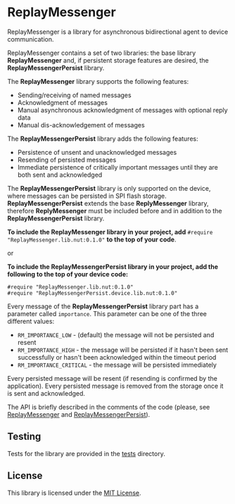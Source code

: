 # ReplayMessenger #

ReplayMessenger is a library for asynchronous bidirectional agent to device communication.

ReplayMessenger contains a set of two libraries: the base library **ReplayMessenger** and, if persistent storage features are desired, the **ReplayMessengerPersist** library. 

The **ReplayMessenger** library supports the following features:
- Sending/receiving of named messages
- Acknowledgment of messages
- Manual asynchronous acknowledgment of messages with optional reply data
- Manual dis-acknowledgement of messages

The **ReplayMessengerPersist** library adds the following features:
- Persistence of unsent and unacknowledged messages  
- Resending of persisted messages
- Immediate persistence of critically important messages until they are both sent and acknowledged

The **ReplayMessengerPersist** library is only supported on the device, where messages can be persisted in SPI flash storage. **ReplayMessengerPersist** extends the base **ReplyMessenger** library, therefore **ReplyMessenger** must be included before and in addition to the **ReplayMessengerPersist** library. 

**To include the ReplayMessenger library in your project, add** `#require "ReplayMessenger.lib.nut:0.1.0"` **to the top of your code**.

or 

**To include the ReplayMessengerPersist library in your project, add the following to the top of your device code:** 

```
#require "ReplayMessenger.lib.nut:0.1.0"
#require "ReplayMessengerPersist.device.lib.nut:0.1.0"
``` 

Every message of the **ReplayMessengerPersist** library part has a parameter called `importance`. This parameter can be one of the three different values:
- `RM_IMPORTANCE_LOW` - (default) the message will not be persisted and resent
- `RM_IMPORTANCE_HIGH` - the message will be persisted if it hasn't been sent successfully or hasn't been acknowledged within the timeout period
- `RM_IMPORTANCE_CRITICAL` - the message will be persisted immediately

Every persisted message will be resent (if resending is confirmed by the application). Every persisted message is removed from the storage once it is sent and acknowledged.

The API is briefly described in the comments of the code (please, see [ReplayMessenger](./ReplayMessenger.lib.nut) and [ReplayMessengerPersist](./ReplayMessengerPersist.device.lib.nut)).

## Testing ##

Tests for the library are provided in the [tests](./tests) directory.

## License ##

This library is licensed under the [MIT License](./LICENSE).

